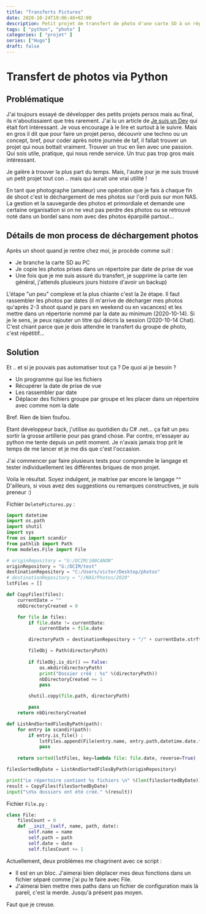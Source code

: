 ```yaml
---
title: "Transferts Pictures"
date: 2020-10-24T19:06:48+02:00
description: Petit projet de transfert de photo d'une carte SD à un répertoire spécifique avec trie par dates
tags: [ "python", "photo" ]
categories: [ "projet" ]
series: ["Hugo"]
draft: false
---
```


# Transfert de photos via Python


## Problématique

J'ai toujours essayé de développer des petits projets persos mais au final, ils n'aboutissaient que très rarement. J'ai lu un article de [Je suis un Dev](https://www.jesuisundev.com/projet-perso/) qui était fort intéressant. 
Je vous encourage à le lire et surtout à le suivre. Mais en gros il dit que pour faire un projet perso, découvrir une techno ou un concept, bref, pour coder après notre journée de taf, il fallait trouver un projet qui nous bottait vraiment. Trouver un truc en lien avec une passion. Qui sois utile, pratique, qui nous rende service. Un truc pas trop gros mais intéressant.

Je galère à trouver la plus part du temps. Mais, l'autre jour je me suis trouvé un petit projet tout con .. mais qui aurait une vrai utilité !

En tant que photographe (amateur) une opération que je fais à chaque fin de shoot c'est le déchargement de mes photos sur l'ordi puis sur mon NAS. La gestion et la sauvegarde des photos et primordiale et demande une certaine organisation si on ne veut pas perdre des photos ou se retrouvé noté dans un bordel sans nom avec des photos éparpillé partout...

## Détails de mon process de déchargement photos

Après un shoot quand je rentre chez moi, je procède comme suit : 
- Je branche la carte SD au PC
- Je copie les photos prises dans un répertoire par date de prise de vue
- Une fois que je me suis assuré du transfert, je supprime la carte (en général, j'attends plusieurs jours histoire d'avoir un backup)

L'étape "un peu" complexe et la plus chiante c'est la 2e étape. Il faut rassembler les photos par dates (il m'arrive de décharger mes photos qu'après 2-3 shoot quand je pars en weekend ou en vacances) et les mettre dans un répertorie nommé par la date au minimum (2020-10-14). Si je le sens, je peux rajouter un titre qui décris la session (2020-10-14 Chat).
C'est chiant parce que je dois attendre le transfert du groupe de photo, c'est répétitif...

## Solution

Et .. et si je pouvais pas automatiser tout ça ? De quoi ai je besoin ? 

- Un programme qui lise les fichiers
- Récupérer la date de prise de vue
- Les rassembler par date
- Déplacer des fichiers groupe par groupe et les placer dans un répertoire avec comme nom la date

Bref. Rien de bien foufou.

Etant développeur back, j'utilise au quotidien du C# .net... ça fait un peu sortir la grosse artillerie pour pas grand chose. Par contre, m'essayer au python me tente depuis un petit moment. Je n'avais jamais trop prit le temps de me lancer et je me dis que c'est l'occasion.

J'ai commencer par faire plusieurs tests pour comprendre le langage et tester individuellement les différentes briques de mon projet.

Voila le résultat. Soyez indulgent, je maitrise par encore le langage ^^ D'ailleurs, si vous avez des suggestions ou remarques constructives, je suis preneur :)

Fichier `DeletePictures.py` :
```python
import datetime
import os.path
import shutil
import sys
from os import scandir
from pathlib import Path
from modeles.File import File

# originRepository = "G:/DCIM/100CANON"
originRepository = "G:/DCIM/test"
destinationRepository = "C:/Users/victor/Desktop/photos"
# destinationRepository = "//NAS/Photos/2020"
lstFiles = []

def CopyFiles(files):
    currentDate = ""
    nbDirectoryCreated = 0

    for file in files:
        if file.date != currentDate:
            currentDate = file.date

        directoryPath = destinationRepository + "/" + currentDate.strftime("%Y-%m-%d")

        fileObj = Path(directoryPath)
        
        if fileObj.is_dir() == False:
            os.mkdir(directoryPath)
            print("Dossier créé : %s" %(directoryPath)) 
            nbDirectoryCreated += 1
            pass

        shutil.copy(file.path, directoryPath)

        pass
    return nbDirectoryCreated

def ListAndSortedFilesByPath(path):
    for entry in scandir(path):
        if entry.is_file() :
            lstFiles.append(File(entry.name, entry.path,datetime.date.fromtimestamp(os.path.getmtime(entry.path))))
            pass
    
    return sorted(lstFiles, key=lambda file: file.date, reverse=True)

filesSortedByDate = ListAndSortedFilesByPath(originRepository)

print("Le répertoire contient %s fichiers \n" %(len(filesSortedByDate)))
result = CopyFiles(filesSortedByDate)
input("\n%s dossiers ont été créé." %(result))
```

Fichier `File.py` :
```python
class File:
    filesCount = 0
    def __init__(self, name, path, date):
        self.name = name
        self.path = path
        self.date = date
        self.filesCount += 1
```

Actuellement, deux problèmes me chagrinent avec ce script :
- Il est en un bloc. J'aimerai bien déplacer mes deux fonctions dans un fichier séparé comme j'ai pu le faire avec File.
- J'aimerai bien mettre mes paths dans un fichier de configuration mais là pareil, c'est la merde. Jusqu'à présent pas moyen.

Faut que je creuse.